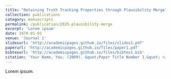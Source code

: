 ```yaml
---
title: "Retaining Truth Tracking Properties through Plausibility Merge"
collection: publications
category: manuscripts
permalink: /publication/2025-plausibility-merge
excerpt: 'Lorem ipsum'
date: 1970-01-01
venue: 'Journal 1'
slidesurl: 'http://academicpages.github.io/files/slides1.pdf'
paperurl: 'http://academicpages.github.io/files/paper1.pdf'
bibtexurl: 'http://academicpages.github.io/files/bibtex1.bib'
citation: 'Your Name, You. (2009). &quot;Paper Title Number 1.&quot; <i>Journal 1</i>. 1(1).'
---
```

Lorem ipsum.